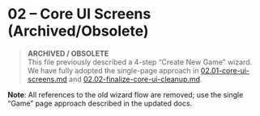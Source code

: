 # 02 – Core UI Screens (Archived/Obsolete)

> **ARCHIVED / OBSOLETE**  
> This file previously described a 4-step “Create New Game” wizard. We have fully adopted the single-page approach in [02.01-core-ui-screens.md](./02.01-core-ui-screens.md) and [02.02-finalize-core-ui-cleanup.md](./02.02-finalize-core-ui-cleanup.md).

**Note**: All references to the old wizard flow are removed; use the single “Game” page approach described in the updated docs.
